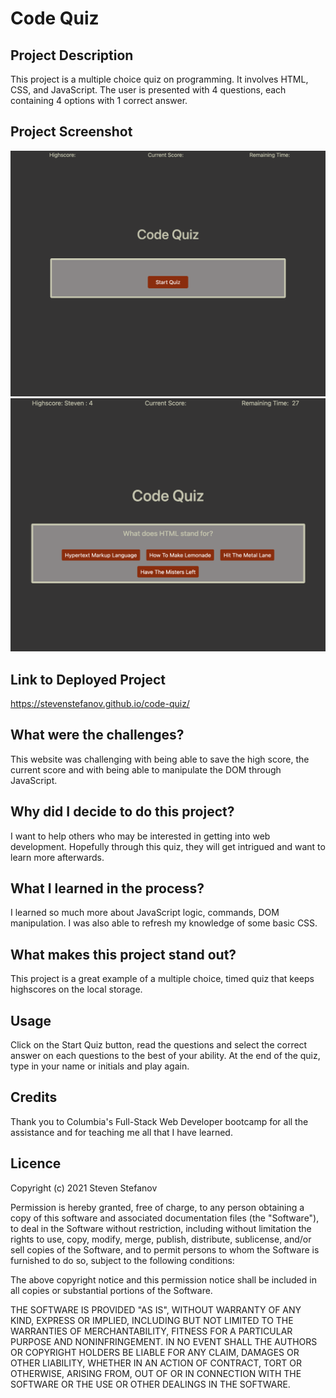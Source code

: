 # Code Quiz

## Project Description

This project is a multiple choice quiz on programming. It involves HTML, CSS, and JavaScript. The user is presented with 4 questions, each containing 4 options with 1 correct answer.

## Project Screenshot  

![Project Screenshot](assets/screenshot_stevenstefanov.png)
![Project Screenshot](assets/screenshot1_stevenstefanov.png) 
 
## Link to Deployed Project  

https://stevenstefanov.github.io/code-quiz/

## What were the challenges?

This website was challenging with being able to save the high score, the current score and with being able to manipulate the DOM through JavaScript.

## Why did I decide to do this project?

I want to help others who may be interested in getting into web development. Hopefully through this quiz, they will get intrigued and want to learn more afterwards.

## What I learned in the process?

I learned so much more about JavaScript logic, commands, DOM manipulation. I was also able to refresh my knowledge of some basic CSS.

## What makes this project stand out?

This project is a great example of a multiple choice, timed quiz that keeps highscores on the local storage.

## Usage

Click on the Start Quiz button, read the questions and select the correct answer on each questions to the best of your ability. At the end of the quiz, type in your name or initials and play again.

## Credits

Thank you to Columbia's Full-Stack Web Developer bootcamp for all the assistance and for teaching me all that I have learned.

## Licence

Copyright (c) 2021 Steven Stefanov

Permission is hereby granted, free of charge, to any person obtaining a copy
of this software and associated documentation files (the "Software"), to deal
in the Software without restriction, including without limitation the rights
to use, copy, modify, merge, publish, distribute, sublicense, and/or sell
copies of the Software, and to permit persons to whom the Software is
furnished to do so, subject to the following conditions:

The above copyright notice and this permission notice shall be included in all
copies or substantial portions of the Software.

THE SOFTWARE IS PROVIDED "AS IS", WITHOUT WARRANTY OF ANY KIND, EXPRESS OR
IMPLIED, INCLUDING BUT NOT LIMITED TO THE WARRANTIES OF MERCHANTABILITY,
FITNESS FOR A PARTICULAR PURPOSE AND NONINFRINGEMENT. IN NO EVENT SHALL THE
AUTHORS OR COPYRIGHT HOLDERS BE LIABLE FOR ANY CLAIM, DAMAGES OR OTHER
LIABILITY, WHETHER IN AN ACTION OF CONTRACT, TORT OR OTHERWISE, ARISING FROM,
OUT OF OR IN CONNECTION WITH THE SOFTWARE OR THE USE OR OTHER DEALINGS IN THE
SOFTWARE.